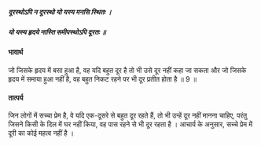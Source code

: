 ##### दूरस्थोऽपि न दूरस्थो यो यस्य मनसि स्थितः ।
##### यो यस्य हृदये नास्ति समीपस्थोऽपि दूरतः ॥

#### भावार्थ

जो जिसके हृदय में बसा हुआ है, वह यदि बहुत दूर है तो भी उसे दूर नहीं कहा जा सकता और जो जिसके हृदय में समाया हुआ नहीं है, वह बहुत निकट रहने पर भी दूर प्रतीत होता है ॥ 9 ॥

#### तात्पर्य

जिन लोगों में सच्चा प्रेम है, वे यदि एक-दूसरे से बहुत दूर रहते हैं, तो भी उन्हें दूर नहीं मानना चाहिए, परंतु जिसने किसी के दिल में घर नहीं किया, वह पास रहने से भी दूर रहता है । आचार्य के अनुसार, सच्चे प्रेम में दूरी का कोई महत्व नहीं है ।